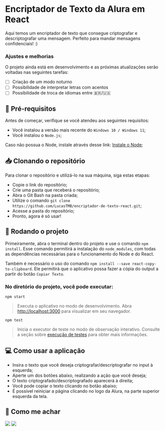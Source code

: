 # Encriptador de Texto da Alura em React

Aqui temos um encriptador de texto que consegue criptografar e descriptografar uma mensagem. Perfeito para mandar mensagens confidenciais!
:)

### Ajustes e melhorias

O projeto ainda está em desenvolvimento e as próximas atualizações serão voltadas nas seguintes tarefas:

- [ ] Criação de um modo noturno
- [ ] Possibilidade de interpretar letras com acentos
- [ ] Possibilidade de troca de idiomas entre 🇧🇷/🇺🇸

## 📑 Pré-requisitos

Antes de começar, verifique se você atendeu aos seguintes requisitos:

* Você instalou a versão mais recente do `Windows 10 / Windows 11`;
* Você instalou o `Node.js`;

Caso não possua o Node, instale através desse link: [Instale o Node](https://nodejs.org/en/);

## 📥 Clonando o repositório

Para clonar o repositório e utilizá-lo na sua máquina, siga estas etapas:

* Copie o link do repositório;
* Crie uma pasta que receberá o repositório;
* Abra o Git Bash na pasta criada;
* Utilize o comando `git clone https://github.com/LucasTMB/encriptador-de-texto-react.git`;
* Acesse a pasta do repositório;
* Pronto, agora é só usar!

## 🚀 Rodando o projeto

Primeiramente, abra o terminal dentro do projeto e use o comando `npm install`. Esse comando permitirá a instalação do `node_modules`, com todas as dependências necessárias para o funcionamento do Node e do React.

Também é necessário o uso do comando `npm install --save react-copy-to-clipboard`. Ele permitirá que o aplicativo possa fazer a cópia do output a partir do botão `Copiar Texto`.

### No diretório do projeto, você pode executar:

```
npm start
```
> Executa o aplicativo no modo de desenvolvimento. Abra [http://localhost:3000](http://localhost:3000) para visualizar em seu navegador.

```
npm test
```
> Inicia o executor de teste no modo de observação interativo. Consulte a seção sobre [execução de testes](https://facebook.github.io/create-react-app/docs/running-tests) para obter mais informações.

## 💻 Como usar a aplicação

* Insira o texto que você deseja criptografar/descriptografar no input à esquerda;
* Aperte um dos botões abaixo, realizando a ação que você deseja;
* O texto criptografado/descriptografado aparecerá à direita;
* Você pode copiar o texto clicando no botão abaixo;
* É possível reiniciar a página clicando no logo da Alura, na parte superior esquerda da tela.

## 🤳 Como me achar

<a href="https://www.linkedin.com/in/lucastmbarros/" target="_blank"><img src="https://img.shields.io/badge/-LinkedIn-%230077B5?style=for-the-badge&logo=linkedin&logoColor=white" target="_blank"></a>
<a href = "mailto:lucastmbarros@fac.pe.senac.br"><img src="https://img.shields.io/badge/-Gmail-%23333?style=for-the-badge&logo=gmail&logoColor=white" target="_blank"></a>
